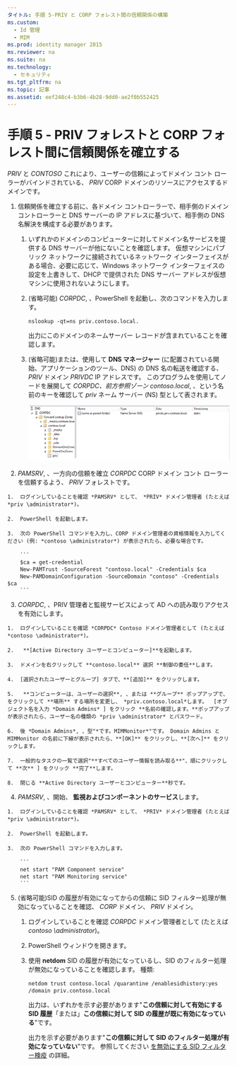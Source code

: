 ```yaml
---
タイトル: 手順 5-PRIV と CORP フォレスト間の信頼関係の構築
ms.custom:
  - Id 管理
  - MIM
ms.prod: identity manager 2015
ms.reviewer: na
ms.suite: na
ms.technology:
  - セキュリティ
ms.tgt_pltfrm: na
ms.topic: 記事
ms.assetid: eef248c4-b3b6-4b28-9dd0-ae2f0b552425
---
```

# 手順 5 - PRIV フォレストと CORP フォレスト間に信頼関係を確立する
 *PRIV* と *CONTOSO* これにより、ユーザーの信頼によってドメイン コント ローラーがバインドされている、 *PRIV* CORP ドメインのリソースにアクセスするドメインです。

1.  信頼関係を確立する前に、各ドメイン コントローラーで、相手側のドメイン コントローラーと DNS サーバーの IP アドレスに基づいて、相手側の DNS 名解決を構成する必要があります。

    1.  いずれかのドメインのコンピューターに対してドメイン名サービスを提供する DNS サーバーが他にないことを確認します。  仮想マシンにパブリック ネットワークに接続されているネットワーク インターフェイスがある場合、必要に応じて、Windows ネットワーク インターフェイスの設定を上書きして、DHCP で提供された DNS サーバー アドレスが仮想マシンに使用されないようにします。

    2.  (省略可能) *CORPDC*, 、PowerShell を起動し、次のコマンドを入力します。

        ```
        nslookup -qt=ns priv.contoso.local.
        ```
        出力にこのドメインのネームサーバー レコードが含まれていることを確認します。

    3.  (省略可能)または、使用して **DNS マネージャー** (に配置されている開始、アプリケーションのツール、DNS) の DNS 名の転送を確認する、 *PRIV* ドメイン *PRIVDC* IP アドレスです。  このプログラムを使用してノードを展開して *CORPDC、前方参照ゾーン contoso.local*, 、という名前のキーを確認して *priv* ネーム サーバー (NS) 型として表されます。

        ![](./media/PAM_GS_DNS_Manager.png)

2.   *PAMSRV*, 、一方向の信頼を確立 *CORPDC* CORP ドメイン コント ローラーを信頼するよう、 *PRIV* フォレストです。

    1.  ログインしていることを確認 *PAMSRV* として、 *PRIV* ドメイン管理者 (たとえば *priv \administrator*)。

    2.  PowerShell を起動します。

    3.  次の PowerShell コマンドを入力し、CORP ドメイン管理者の資格情報を入力してください (例: *contoso \administrator*) が表示されたら、必要な場合です。

        ```
        $ca = get-credential
        New-PAMTrust -SourceForest "contoso.local" -Credentials $ca
        New-PAMDomainConfiguration -SourceDomain "contoso" -Credentials $ca
        ```

3.   *CORPDC*, 、PRIV 管理者と監視サービスによって AD への読み取りアクセスを有効にします。

    1.  ログインしていることを確認 *CORPDC* Contoso ドメイン管理者として (たとえば *contoso \administrator*)。

    2.   **[Active Directory ユーザーとコンピューター]**を起動します。

    3.  ドメインを右クリックして **contoso.local** 選択 **制御の委任**します。

    4.  [選択されたユーザーとグループ] タブで、**[追加]** をクリックします。

    5.   **コンピューターは、ユーザーの選択**, 、または **グループ** ポップアップで、をクリックして **場所** する場所を変更し、 *priv.contoso.local*します。  [オブジェクト名を入力 *Domain Admins* ] をクリック **名前の確認します。**ポップアップが表示されたら、ユーザー名の種類の *priv \administrator* とパスワード。

    6.  後 *Domain Admins*, 、型"*です。MIMMonitor*"です。 Domain Admins と MIMMonitor の名前に下線が表示されたら、**[OK]** をクリックし、**[次へ]** をクリックします。

    7.  一般的なタスクの一覧で選択"**すべてのユーザー情報を読み取る**"、順にクリックして **次** ] をクリック **完了**します。

    8.  閉じる **Active Directory ユーザーとコンピューター**秒です。

4.   *PAMSRV*, 、開始、 **監視およびコンポーネントのサービス**します。

    1.  ログインしていることを確認 *PAMSRV* として、 *PRIV* ドメイン管理者 (たとえば *priv \administrator*)。

    2.  PowerShell を起動します。

    3.  次の PowerShell コマンドを入力します。

        ```
        net start "PAM Component service"
        net start "PAM Monitoring service"
        ```

5.  (省略可能)SID の履歴が有効になってからの信頼に SID フィルター処理が無効になっていることを確認、 *CORP* ドメイン、 *PRIV* ドメイン。

    1.  ログインしていることを確認 *CORPDC* ドメイン管理者として (たとえば *contoso \administrator*)。

    2.  PowerShell ウィンドウを開きます。

    3.  使用 **netdom** SID の履歴が有効になっているし、SID のフィルター処理が無効になっていることを確認します。  種類:

        ```
        netdom trust contoso.local /quarantine /enablesidhistory:yes /domain priv.contoso.local
        ```
        出力は、いずれかを示す必要があります"**この信頼に対して有効にする SID 履歴**「または」**この信頼に対して SID の履歴が既に有効になっている**"です。

        出力を示す必要があります"**この信頼に対して SID のフィルター処理が有効になっていない**"です。 参照してください [を無効にする SID フィルター検疫](http://technet.microsoft.com/library/cc772816.aspx)  の詳細。


<!--HONumber=Mar16_HO1-->


